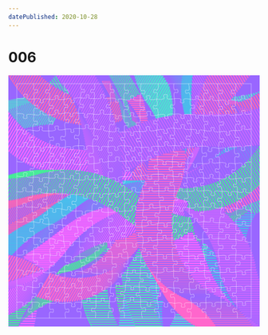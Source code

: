 ```yaml
---
datePublished: 2020-10-28
---
```


# 006

![canvas](result/006_kdo-zya-xnv-uum-ejs_gtx-xat-eoh-que.png?raw=true)
